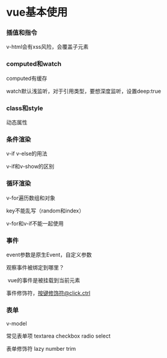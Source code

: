 # vue基本使用

### 插值和指令

v-html会有xss风险，会覆盖子元素

### computed和watch

computed有缓存

watch默认浅监听，对于引用类型，要想深度监听，设置deep:true

### class和style

动态属性

### 条件渲染

v-if v-else的用法

v-if和v-show的区别

### 循环渲染

v-for遍历数组和对象

key不能乱写（random和index）

v-for和v-if不能一起使用

### 事件

 event参数是原生Event，自定义参数

观察事件被绑定到哪里？

​	vue的事件是被挂载到当前元素

事件修饰符，按键修饰符@click.ctrl

### 表单

v-model 

常见表单项 textarea checkbox radio select

表单修饰符 lazy number trim